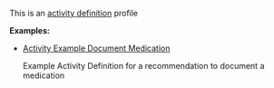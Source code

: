 This is an [activity definition](profiles.html#activity-profiles) profile

**Examples:**

*  [Activity Example Document Medication](ActivityDefinition-activity-example-documentmedication-ad.html)

    Example Activity Definition for a recommendation to document a medication